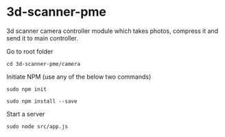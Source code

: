 # 3d-scanner-pme
3d scanner camera controller module which takes photos, compress it and send it to main controller.

Go to root folder 

    cd 3d-scanner-pme/camera

Initiate NPM (use any of the below two commands)

    sudo npm init

    sudo npm install --save

Start a server

    sudo node src/app.js



